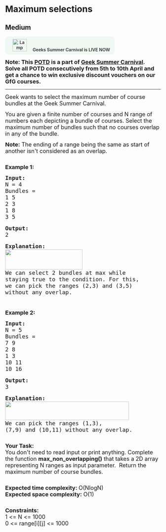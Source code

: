 # Maximum selections
## Medium 
<div class="problem-statement">
                <p><a onclick="gtagHelperFunction('clickopen','salesevent_gsc_problemspage_promobanner')" href="https://practice.geeksforgeeks.org/summer-carnival-2022?utm_source=practiceproblems&amp;utm_medium=problemspromobanner&amp;utm_campaign=gsc22" target="_blank"></a></p><div style="margin: 14px 0px !important;" class="row"><a onclick="gtagHelperFunction('clickopen','salesevent_gsc_problemspage_promobanner')" href="https://practice.geeksforgeeks.org/summer-carnival-2022?utm_source=practiceproblems&amp;utm_medium=problemspromobanner&amp;utm_campaign=gsc22" target="_blank">             <div class="col-md-12" style="cursor:pointer;background: #EFF8F3 0% 0% no-repeat padding-box; display: flex; align-items: center; position:                 relative; padding: 1.5%; border-radius: 10px; display: inline-block; text-align: center; font-weight: 600; color: #333"> <img src="https://media.geeksforgeeks.org/img-practice/gcs2022thumbnail-1649059370.png" alt="Lamp" width="46" height="40" style="background: transparent 0% 0% no-repeat padding-box;opacity: 1; margin: 0 16px;" class="img-responsive"> Geeks Summer Carnival is LIVE NOW &nbsp; <i class="fa fa-external-link" aria-hidden="true"></i> </div></a></div><p><span style="font-size:18px"><strong>Note: This&nbsp;<a href="http://practice.geeksforgeeks.org/problem-of-the-day" target="_blank">POTD</a>&nbsp;is a part of&nbsp;<a href="https://practice.geeksforgeeks.org/summer-carnival-2022?utm_source=potd&amp;utm_medium=problempage&amp;utm_campaign=gsc22" target="_blank">Geek Summer Carnival</a>. Solve all POTD consecutively from 5th to 10th April and get a chance to win exclusive discount vouchers on our GfG courses.</strong></span></p>

<hr>
<p><span style="font-size:18px">Geek wants to select the maximum number of course bundles at the Geek Summer Carnival.&nbsp;</span></p>

<p><span style="font-size:18px">You are given a finite number of courses and N range of numbers each depicting a bundle of courses.&nbsp;Select the maximum number of bundles such that no courses overlap in any of the bundle.</span></p>

<p><span style="font-size:18px"><strong>Note:</strong> The ending of a range being the same as start of another isn't considered as an overlap.</span></p>

<p><br>
<span style="font-size:18px"><strong>Example 1:</strong></span></p>

<pre><span style="font-size:18px"><strong>Input:</strong>
N = 4
Bundles = 
1 5
2 3
1 8
3 5</span>

<span style="font-size:18px"><strong>Output:</strong>
2</span>

<span style="font-size:18px"><strong>Explanation: 
<img alt="" src="https://media.geeksforgeeks.org/img-practice/ScreenShot2022-04-01at4-1648812950.png" style="height:65px; width:250px" class="img-responsive"></strong>
We can select 2 bundles at max while 
staying true to the condition. For this, 
we can pick the ranges (2,3) and (3,5) 
without any overlap. </span></pre>

<p>&nbsp;</p>

<p><strong><span style="font-size:18px">Example 2:</span></strong></p>

<pre><span style="font-size:18px"><strong>Input:</strong>
N = 5
Bundles = 
7 9 
2 8 
1 3 
10 11 
10 16</span>

<span style="font-size:18px"><strong>Output:</strong>
3</span>

<span style="font-size:18px"><strong>Explanation: 
<img alt="" src="https://media.geeksforgeeks.org/img-practice/ScreenShot2022-04-01at4-1648813138.png" style="height:60px; width:400px" class="img-responsive"></strong>
We can pick the ranges (1,3), 
(7,9) and (10,11) without any overlap.</span></pre>

<p><br>
<span style="font-size:18px"><strong>Your Task:</strong><br>
You don't need to read input or print anything. Complete the function <strong>max_non_overlapping()</strong> that takes&nbsp;a 2D array representing N ranges as input parameter. &nbsp;Return the maximum number of course bundles.&nbsp;</span></p>

<p><br>
<span style="font-size:18px"><strong>Expected time complexity: </strong>O(NlogN)<br>
<strong>Expected space complexity:</strong> O(1)</span></p>

<p><br>
<span style="font-size:18px"><strong>Constraints:</strong><br>
1 &lt;= N &lt;= 1000<br>
0 &lt;= range[i][j] &lt;= 1000</span></p>
 <p></p>
            </div>
